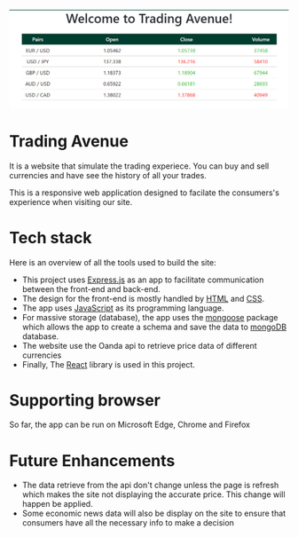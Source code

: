 ![homepage image](./src/images/homepage.png)

# Trading Avenue

It is a website that simulate the trading experiece. You can buy and sell currencies and have see the history of all your trades. 

This is a responsive web application designed to facilate the consumers's experience when visiting our site.

# Tech stack

Here is an overview of all the tools used to build the site:

* This project uses [Express.js](https://expressjs.com/) as an app to facilitate communication between the front-end and back-end.
* The design for the front-end is mostly handled by [HTML](https://developer.mozilla.org/en-US/docs/Learn/Getting_started_with_the_web/HTML_basics) and [CSS](https://developer.mozilla.org/en-US/docs/Web/CSS).
* The app uses [JavaScript](https://www.javascript.com/) as its programming language.
* For massive storage (database), the app uses the [mongoose](https://mongoosejs.com/) package which allows the app to create a schema and save the data to [mongoDB](https://www.mongodb.com/) database.
* The website use the Oanda api to retrieve price data of different currencies
* Finally, The [React](https://www.reactjs.org) library is used in this project.

# Supporting browser

So far, the app can be run on Microsoft Edge, Chrome and Firefox

# Future Enhancements
* The data retrieve from the api don't change unless the page is refresh which makes the site not displaying the accurate price. This change will happen be applied.
* Some economic news data will also be display on the site to ensure that consumers have all the necessary info to make a decision


